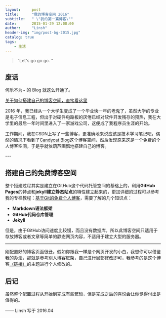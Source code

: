 ```yaml
---
layout:     post
title:      "我的博客空间 2016"
subtitle:   " \"我的第一篇博客\""
date:       2015-01-29 12:00:00
author:     "Linsh"
header-img: "img/post-bg-2015.jpg"
catalog: true
tags:
    - 生活
---
```


> “Let's go go go. ”


## 废话

何乐不为~ 的 Blog 就这么开通了。

[关于如何搭建自己的博客空间，直接看这里 ](#build) 



2016 年，我已经从一个大学生变成了一个毕业快一年的老鬼了，虽然大学的专业是电子信息工程，但出于对硬件电路板的厌倦已经对软件开发残存的预热，我在大学里的最后一年时间里进入了一家游戏公司，这便成了我程序员生涯的开始。

工作期间，我在CSDN上写了一些博客，更准确地来说应该是技术学习笔记吧，偶然的情况下看到了[Candycat Blog](http://candycat1992.github.io/)这个博客空间，然后发现原来这是一个免费的个人博客空间，于是乎就依葫芦画瓢地搭建自己的博客。

<p id = "build"></p>
---

## 搭建自己的免费博客空间

整个搭建过程其实是建立在GitHub这个代码托管空间的基础上的，利用**GitHub Pages**的特点和**jekyll建立静态站点**的特性建立起来的，更加详细的过程可以参考我的专栏教程：[基于Git的免费个人博客](http://blog.csdn.net/column/details/jekyll.html)，需要了解的几个知识点：

* **Markdown语法框架** 
* **GitHub代码仓库管理**
* **Jekyll**

但是，由于GitHub访问速度比较慢，而且没有数据库，所以此博客空间只适用于存放博客或者文章等简单的静态网页内容，不适用于建立大型的服务器。

---

刚配置好的博客页面很丑，假如你跟我一样是个网页开发的小白，我想你可以借鉴我的办法，那就是参考别人博客框架，自己进行局部修改即可，我参考的是这个博客[（链接）](https://github.com/Huxpro/huxpro.github.io)的主题进行个人修改的。


## 后记

虽然整个配置过程从开始到完成有些繁琐，但是完成之后的喜悦会让你觉得付出是值得的。

—— Linsh 写于 2016.04


